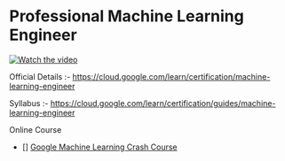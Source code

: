 # Professional Machine Learning Engineer 

[![Watch the video](https://img.youtube.com/vi/)](https://www.youtube.com/embed/PQmv2OhjN4w)


Official Details :- https://cloud.google.com/learn/certification/machine-learning-engineer

Syllabus :- https://cloud.google.com/learn/certification/guides/machine-learning-engineer

Online Course
- [] [Google Machine Learning Crash Course](https://developers.google.com/machine-learning/crash-course/ml-intro)
